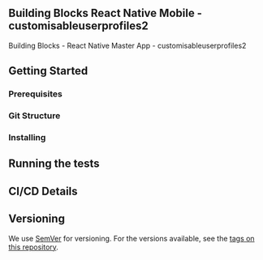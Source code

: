 ## Building Blocks React Native Mobile -  customisableuserprofiles2

Building Blocks - React Native Master App - customisableuserprofiles2

## Getting Started

### Prerequisites

### Git Structure

### Installing

## Running the tests

## CI/CD Details

## Versioning

We use [SemVer](http://semver.org/) for versioning. For the versions available, see the [tags on this repository](https://github.com/your/project/tags).
